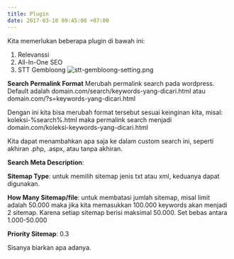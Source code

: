 ```yaml
---
title: Plugin
date: 2017-03-10 09:45:00 +07:00
---
```


Kita memerlukan beberapa plugin di bawah ini:
1. Relevanssi
2. All-In-One SEO
3. STT Gembloong
![stt-gembloong-setting.png](/uploads/stt-gembloong-setting.png)

**Search Permalink Format**
Merubah permalink search pada wordpress. Default adalah domain.com/search/keywords-yang-dicari.html atau domain.com/?s=keywords-yang-dicari.html

Dengan ini kita bisa merubah format tersebut sesuai keinginan kita, misal: koleksi-%search%.html maka permalink search menjadi domain.com/koleksi-keywords-yang-dicari.html

Kita dapat menambahkan apa saja ke dalam custom search ini, seperti akhiran .php, .aspx, atau tanpa akhiran.

**Search Meta Description**:

**Sitemap Type**: untuk memilih sitemap jenis txt atau xml, keduanya dapat digunakan.

**How Many Sitemap/file**: untuk membatasi jumlah sitemap, misal limit adalah 50.000 maka jika kita memasukkan 100.000 keywords akan menjadi 2 sitemap. Karena setiap sitemap berisi maksimal 50.000. Set bebas antara 1.000-50.000

**Priority Sitemap**: 0.3

Sisanya biarkan apa adanya.